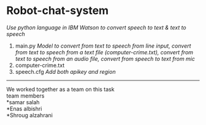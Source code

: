 # Robot-chat-system
*Use python language in IBM Watson to convert speech to text & text to speech*
1. main.py 
*Model to convert from text to speech from line input, convert from text to speech from a text file (computer-crime.txt),
convert from text to speech from an audio file, convert from speech to text from mic*
2. computer-crime.txt
3. speech.cfg
*Add both apikey and region*
<hr>
We worked together as a team on this task 
<br>
team members 
<br>
*samar salah
<br>
*Enas albishri 
<br>
*Shroug alzahrani
